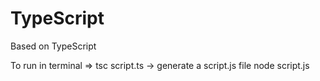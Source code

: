 # TypeScript

Based on TypeScript

To run in terminal =>
tsc script.ts -> generate a script.js file
node script.js
